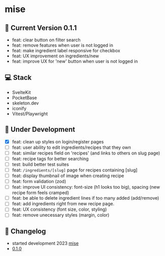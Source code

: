 # mise

## :rocket: Current Version 0.1.1

- feat: clear button on filter search
- feat: remove features when user is not logged in
- feat: make ingredient label responsive for checkbox
- feat: UX improvement on ingredients/new
- feat: improve UX for 'new' button when user is not logged in

## :computer: Stack

- SvelteKit
- PocketBase
- skeleton.dev
- iconify
- Vitest/Playwright

## :construction: Under Development

- [x] feat: clean up styles on login/register pages
- [ ] feat: user ability to edit ingredients/recipes that they own
- [ ] feat: similar recipes field on 'recipes' (and links to others on slug page)
- [ ] feat: recipe tags for better searching
- [ ] test: build better test suites
- [ ] feat: `/ingredients/[slug]` page for recipes containing [slug]
- [ ] feat: display thumbnail of image when creating recipe
- [ ] feat: form validation (zod)
- [ ] feat: improve UI consistency: font-size (h1 looks too big), spacing (new recipe form feels cramped)
- [ ] feat: be able to delete ingredient lines if too many added (add/remove)
- [ ] feat: add ingredients right from new recipe page.
- [ ] feat: UX consistency (font size, color, styling)
- [ ] feat: remove unecessary styles (margin, color)

## :arrows_counterclockwise: Changelog

- started development 2023 [mise](https://github.com/kylehorton33/svelte-bar)
- [0.1.0](/CHANGELOG.md#010)